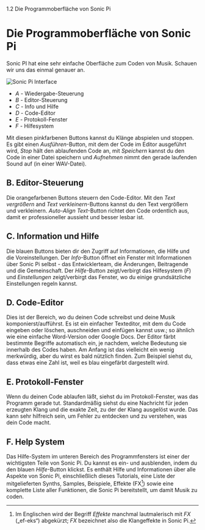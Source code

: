 1.2 Die Programmoberfläche von Sonic Pi

# Die Programmoberfläche von Sonic Pi

Sonic PI hat eine sehr einfache Oberfläche zum Coden von Musik. Schauen 
wir uns das einmal genauer an.

![Sonic Pi Interface](:/images/tutorial/GUI.png)


* *A* - Wiedergabe-Steuerung
* *B* - Editor-Steuerung
* *C* - Info und Hilfe
* *D* - Code-Editor
* *E* - Protokoll-Fenster
* *F* - Hilfesystem

Mit diesen pinkfarbenen Buttons kannst du Klänge abspielen und stoppen. 
Es gibt einen *Ausführen*-Button, mit dem der Code im Editor ausgeführt 
wird, *Stop* hält den ablaufenden Code an, mit *Speichern* kannst du 
den Code in einer Datei speichern und *Aufnehmen* nimmt den gerade 
laufenden Sound auf (in einer WAV-Datei).

## B. Editor-Steuerung

Die orangefarbenen Buttons steuern den Code-Editor. Mit den *Text 
vergrößern* and *Text verkleinern*-Buttons kannst du den Text 
vergrößern und verkleinern. *Auto-Align Text*-Button richtet den Code 
ordentlich aus, damit er professioneller aussieht und besser lesbar 
ist.

## C. Information und Hilfe

Die blauen Buttons bieten dir den Zugriff auf Informationen, die Hilfe 
und die Voreinstellungen. Der *Info*-Button öffnet ein Fenster mit 
Informationen über Sonic Pi selbst - das Entwicklerteam, die 
Änderungen, Beitragende und die Gemeinschaft. Der *Hilfe*-Button 
zeigt/verbirgt das Hilfesystem (*F*) und  *Einstellungen* 
zeigt/verbirgt das Fenster, wo du einige grundsätzliche Einstellungen 
regeln kannst.

## D. Code-Editor

Dies ist der Bereich, wo du deinen Code schreibst und deine Musik 
komponierst/aufführst. Es ist ein einfacher Texteditor, mit dem du Code 
eingeben oder löschen, auschneiden und einfügen kannst usw.; so ähnlich 
wie eine einfache Word-Version oder Google Docs. Der Editor färbt 
bestimmte Begriffe automatisch ein, je nachdem, welche Bedeutung sie 
innerhalb des Codes haben. Am Anfang ist das vielleicht ein wenig 
merkwürdig, aber du wirst es bald nützlich finden. Zum Beispiel siehst 
du, dass etwas eine Zahl ist, weil es blau eingefärbt dargestellt wird.

## E. Protokoll-Fenster

Wenn du deinen Code ablaufen läßt, siehst du im Protokoll-Fenster, was 
das Programm gerade tut. Standardmäßig siehst du eine Nachricht für 
jeden erzeugten Klang und die exakte Zeit, zu der der Klang ausgelöst 
wurde. Das kann sehr hilfreich sein, um Fehler zu entdecken und zu 
verstehen, was dein Code macht.

## F. Help System

Das Hilfe-System im unteren Bereich des Programmfensters ist einer der 
wichtigsten Teile von Sonic Pi. Du kannst es ein- und ausblenden, indem 
du den blauen *Hilfe*-Button klickst. Es enthält Hilfe und 
Informationen über alle Aspekte von Sonic Pi, einschließlich dieses 
Tutorials, eine Liste der mitgelieferten Synths, Samples, Beispiele, 
Effekte (FX[^1]) sowie eine komplette Liste aller Funktionen, die Sonic 
Pi bereitstellt, um damit Musik zu coden.

[^1]: Im Englischen wird der Begriff *Effekte* manchmal lautmalerisch 
mit *FX* („ef-eks“) abgekürzt; *FX* bezeichnet also die Klangeffekte in 
Sonic Pi.
